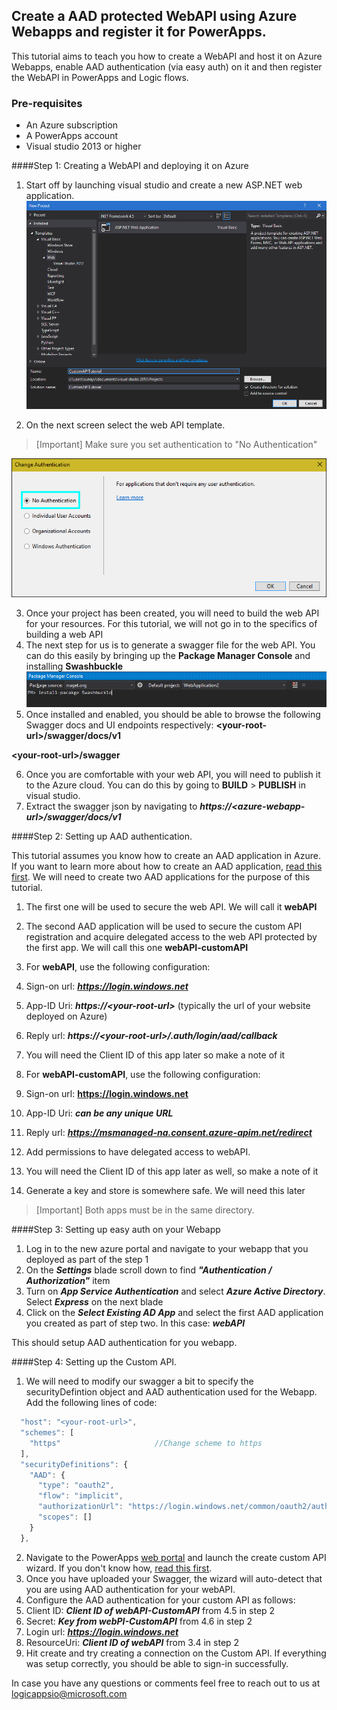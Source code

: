 ## Create a AAD protected WebAPI using Azure Webapps and register it for PowerApps.

This tutorial aims to teach you how to create a WebAPI and host it on Azure Webapps, enable AAD authentication (via easy auth) on it and then register the WebAPI in PowerApps and Logic flows. 

### Pre-requisites

* An Azure subscription
* A PowerApps account
* Visual studio 2013 or higher

####Step 1: Creating a WebAPI and deploying it on Azure
1. Start off by launching visual studio and create a new ASP.NET web application.
![](./images/NewWebApp.PNG "New WebApp")

2. On the next screen select the web API template. 
>[Important] Make sure you set authentication to "No Authentication"

![](./images/NoAuth.PNG "No Authorization")

3. Once your project has been created, you will need to build the web API for your resources. For this tutorial, we will not go in to the specifics of building a web API
4. The next step for us is to generate a swagger file for the web API. You can do this easily by bringing up the __Package Manager Console__ and installing __Swashbuckle__
![](./images/Swashbuckle-console.PNG "Swashbuckle console")
5. Once installed and enabled, you should be able to browse the following Swagger docs and UI endpoints respectively:
 **\<your-root-url\>/swagger/docs/v1**

 **\<your-root-url\>/swagger**

6. Once you are comfortable with your web API, you will need to publish it to the Azure cloud. You can do this by going to **BUILD** > **PUBLISH** in visual studio.
7. Extract the swagger json by navigating to ***https://\<azure-webapp-url\>/swagger/docs/v1***


####Step 2: Setting up AAD authentication. 

This tutorial assumes you know how to create an AAD application in Azure. If you want to learn more about how to create an AAD application, [read this first](https://github.com/logicappsio/CustomAPIs/tree/master/AzureResourceManager#authentication). We will need to create two AAD applications for the purpose of this tutorial. 

1. The first one will be used to secure the web API. We will call it **webAPI**
2. The second AAD application will be used to secure the custom API registration and acquire delegated access to the web API protected by the first app. We will call this one **webAPI-customAPI** 
3. For **webAPI**, use the following configuration:
  1. Sign-on url: ***https://login.windows.net***
  2. App-ID Uri: ***https://\<your-root-url\>*** (typically the url of your website deployed on Azure)
  3. Reply url: ***https://\<your-root-url\>/.auth/login/aad/callback***
  4. You will need the Client ID of this app later so make a note of it

4. For **webAPI-customAPI**, use the following configuration:
  
  1. Sign-on url: **https://login.windows.net**
  2. App-ID Uri: ***can be any unique URL***
  3. Reply url: ***https://msmanaged-na.consent.azure-apim.net/redirect***
  4. Add permissions to have delegated access to webAPI.
  5. You will need the Client ID of this app later as well, so make a note of it
  6. Generate a key and store is somewhere safe. We will need this later

>[Important] Both apps must be in the same directory.

####Step 3: Setting up easy auth on your Webapp

1. Log in to the new azure portal and navigate to your webapp that you deployed as part of the step 1
2. On the ***Settings*** blade scroll down to find ***"Authentication / Authorization"*** item
3. Turn on ***App Service Authentication*** and select ***Azure Active Directory***. Select ***Express*** on the next blade
4. Click on the ***Select Existing AD App*** and select the first AAD application you created as part of step two. In this case: ***webAPI***

This should setup AAD authentication for you webapp.

####Step 4: Setting up the Custom API. 

1. We will need to modify our swagger a bit to specify the securityDefintion object and AAD authentication used for the Webapp. Add the following lines of code: 

```javascript
  "host": "<your-root-url>",
  "schemes": [
    "https"						//Change scheme to https 
  ],
  "securityDefinitions": {
    "AAD": {
      "type": "oauth2",
      "flow": "implicit",
      "authorizationUrl": "https://login.windows.net/common/oauth2/authorize",
      "scopes": []
    }
  },
```
2. Navigate to the PowerApps [web portal](https://web.powerapps.com) and launch the create custom API wizard. If you don't know how, [read this first](https://github.com/logicappsio/CustomAPIs#how-to-create-a-custom-API).
3. Once you have uploaded your Swagger, the wizard will auto-detect that you are using AAD authentication for your webAPI.
4. Configure the AAD authentication for your custom API as follows:
  1. Client ID: ***Client ID of webAPI-CustomAPI*** from 4.5 in step 2
  2. Secret: ***Key from webPI-CustomAPI*** from 4.6 in step 2
  3. Login url: ***https://login.windows.net***
  4. ResourceUri: ***Client ID of webAPI*** from 3.4 in step 2
5. Hit create and try creating a connection on the Custom API. If everything was setup correctly, you should be able to sign-in successfully. 


In case you have any questions or comments feel free to reach out to us at [logicappsio@microsoft.com](mailto:logicappsio@microsoft.com)
